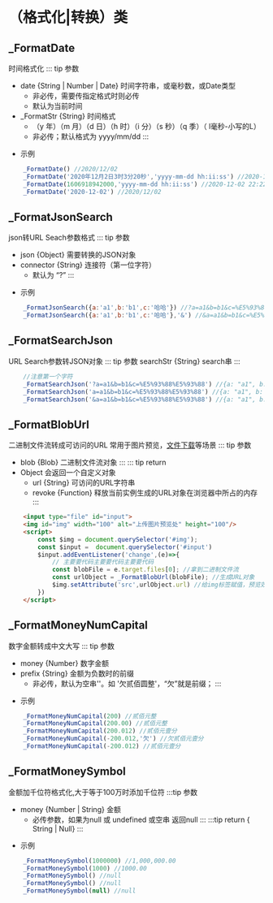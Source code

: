 # （格式化|转换）类
## _FormatDate
 时间格式化
::: tip 参数
+ date {String | Number | Date} 时间字符串，或毫秒数，或Date类型 
    - 非必传，需要传指定格式时则必传
    - 默认为当前时间
+ _FormatStr {String} 时间格式 
    - （y 年）（m 月）（d 日）（h 时）（i 分）（s 秒）（q 季）（ l毫秒-小写的L）
    - 非必传；默认格式为 yyyy/mm/dd
:::
- 示例
```javascript
    _FormatDate() //2020/12/02
    _FormatDate('2020年12月2日3时3分20秒','yyyy-mm-dd hh:ii:ss') //2020-12-02 03:03:20
    _FormatDate(1606918942000,'yyyy-mm-dd hh:ii:ss') //2020-12-02 22:22:22
    _FormatDate('2020-12-02') //2020/12/02
```




## _FormatJsonSearch
 json转URL Seach参数格式
::: tip 参数
+ json {Object} 需要转换的JSON对象 
+ connector {String} 连接符（第一位字符）
    - 默认为 “?” 
:::
- 示例
```javascript
    _FormatJsonSearch({a:'a1',b:'b1',c:'哈哈'}) //?a=a1&b=b1&c=%E5%93%88%E5%93%88
    _FormatJsonSearch({a:'a1',b:'b1',c:'哈哈'},'&') //&a=a1&b=b1&c=%E5%93%88%E5%93%88
```

## _FormatSearchJson
 URL Search参数转JSON对象
::: tip 参数
searchStr {String} search串
:::
```javascript
    //注意第一个字符 
    _FormatSearchJson('?a=a1&b=b1&c=%E5%93%88%E5%93%88') //{a: "a1", b: "b1", c: "哈哈"}
    _FormatSearchJson('a=a1&b=b1&c=%E5%93%88%E5%93%88') //{a: "a1", b: "b1", c: "哈哈"}
    _FormatSearchJson('&a=a1&b=b1&c=%E5%93%88%E5%93%88') //{a: "a1", b: "b1", c: "哈哈"}
```

## _FormatBlobUrl
 二进制文件流转成可访问的URL
 常用于图片预览，[文件下载](/api/ohter.html#downblobfile)等场景
::: tip 参数
+ blob {Blob} 二进制文件流对象
:::
::: tip return
+ Object 会返回一个自定义对象
    - url {String} 可访问的URL字符串
    - revoke {Function} 释放当前实例生成的URL对象在浏览器中所占的内存
:::
```html
    <input type="file" id="input">
    <img id="img" width="100" alt="上传图片预览处" height="100"/>
    <script>
        const $img = document.querySelector('#img');
        const $input =  document.querySelector('#input')
        $input.addEventListener('change',(e)=>{
            // 主要要代码主要要代码主要要代码
            const blobFile = e.target.files[0]; //拿到二进制文件流
            const urlObject = _FormatBlobUrl(blobFile); //生成URL对象            
            $img.setAttribute('src',urlObject.url) //给img标签赋值，预览效果生效
        })
    </script>
```

## _FormatMoneyNumCapital
 数字金额转成中文大写
::: tip 参数
+ money {Number} 数字金额
+ prefix {String} 金额为负数时的前缀
    - 非必传，默认为空串''。如 '欠贰佰圆整'，“欠”就是前缀；
:::
- 示例
```javascript
    _FormatMoneyNumCapital(200) //贰佰元整
    _FormatMoneyNumCapital(200.00) //贰佰元整
    _FormatMoneyNumCapital(200.012) //贰佰元壹分
    _FormatMoneyNumCapital(-200.012,'欠') //欠贰佰元壹分
    _FormatMoneyNumCapital(-200.012) //贰佰元壹分
```
## _FormatMoneySymbol
 金额加千位符格式化,大于等于100万时添加千位符
:::tip 参数
+ money {Number | String} 金额
    - 必传参数，如果为null 或 undefined 或空串 返回null
:::
:::tip return
{ String | Null}
:::


- 示例
```javascript
    _FormatMoneySymbol(1000000) //1,000,000.00
    _FormatMoneySymbol(1000) //1000.00
    _FormatMoneySymbol() //null
    _FormatMoneySymbol() //null
    _FormatMoneySymbol(null) //null
```